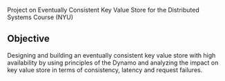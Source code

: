 Project on Eventually Consistent Key Value Store for the Distributed Systems Course (NYU)

## Objective
Designing and building an eventually consistent key value store with high availability by using principles of the Dynamo and analyzing the impact on key value store in terms of consistency, latency and request failures.

